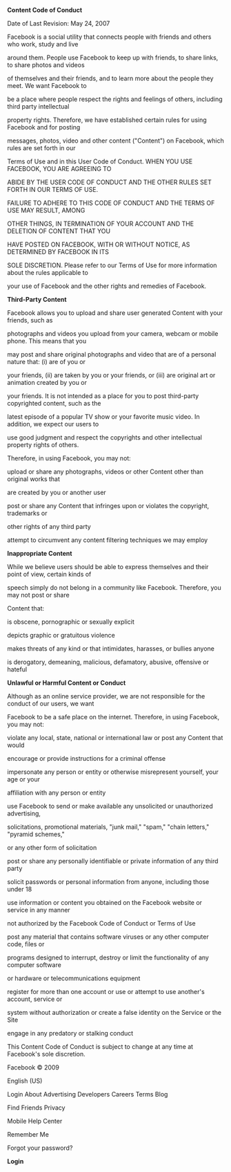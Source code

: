 **Content Code of Conduct**

Date of Last Revision: May 24, 2007

Facebook is a social utility that connects people with friends and others who work, study and live

around them. People use Facebook to keep up with friends, to share links, to share photos and videos

of themselves and their friends, and to learn more about the people they meet. We want Facebook to

be a place where people respect the rights and feelings of others, including third party intellectual

property rights. Therefore, we have established certain rules for using Facebook and for posting

messages, photos, video and other content ("Content") on Facebook, which rules are set forth in our

Terms of Use and in this User Code of Conduct. WHEN YOU USE FACEBOOK, YOU ARE AGREEING TO

ABIDE BY THE USER CODE OF CONDUCT AND THE OTHER RULES SET FORTH IN OUR TERMS OF USE.

FAILURE TO ADHERE TO THIS CODE OF CONDUCT AND THE TERMS OF USE MAY RESULT, AMONG

OTHER THINGS, IN TERMINATION OF YOUR ACCOUNT AND THE DELETION OF CONTENT THAT YOU

HAVE POSTED ON FACEBOOK, WITH OR WITHOUT NOTICE, AS DETERMINED BY FACEBOOK IN ITS

SOLE DISCRETION. Please refer to our Terms of Use for more information about the rules applicable to

your use of Facebook and the other rights and remedies of Facebook.

**Third-Party Content**

Facebook allows you to upload and share user generated Content with your friends, such as

photographs and videos you upload from your camera, webcam or mobile phone. This means that you

may post and share original photographs and video that are of a personal nature that: (i) are of you or

your friends, (ii) are taken by you or your friends, or (iii) are original art or animation created by you or

your friends. It is not intended as a place for you to post third-party copyrighted content, such as the

latest episode of a popular TV show or your favorite music video. In addition, we expect our users to

use good judgment and respect the copyrights and other intellectual property rights of others.

Therefore, in using Facebook, you may not:

upload or share any photographs, videos or other Content other than original works that

are created by you or another user

post or share any Content that infringes upon or violates the copyright, trademarks or

other rights of any third party

attempt to circumvent any content filtering techniques we may employ

**Inappropriate Content**

While we believe users should be able to express themselves and their point of view, certain kinds of

speech simply do not belong in a community like Facebook. Therefore, you may not post or share

Content that:

is obscene, pornographic or sexually explicit

depicts graphic or gratuitous violence

makes threats of any kind or that intimidates, harasses, or bullies anyone

is derogatory, demeaning, malicious, defamatory, abusive, offensive or hateful

**Unlawful or Harmful Content or Conduct**

Although as an online service provider, we are not responsible for the conduct of our users, we want

Facebook to be a safe place on the internet. Therefore, in using Facebook, you may not:

violate any local, state, national or international law or post any Content that would

encourage or provide instructions for a criminal offense

impersonate any person or entity or otherwise misrepresent yourself, your age or your

affiliation with any person or entity

use Facebook to send or make available any unsolicited or unauthorized advertising,

solicitations, promotional materials, "junk mail," "spam," "chain letters," "pyramid schemes,"

or any other form of solicitation

post or share any personally identifiable or private information of any third party

solicit passwords or personal information from anyone, including those under 18

use information or content you obtained on the Facebook website or service in any manner

not authorized by the Facebook Code of Conduct or Terms of Use

post any material that contains software viruses or any other computer code, files or

programs designed to interrupt, destroy or limit the functionality of any computer software

or hardware or telecommunications equipment

register for more than one account or use or attempt to use another's account, service or

system without authorization or create a false identity on the Service or the Site

engage in any predatory or stalking conduct

This Content Code of Conduct is subject to change at any time at Facebook's sole discretion.

 

Facebook © 2009

English (US)

Login About Advertising Developers Careers Terms Blog

Find Friends Privacy

Mobile Help Center

 

Remember Me

Forgot your password?

**Login**

